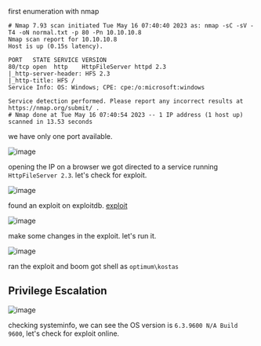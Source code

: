 first enumeration with nmap

```
# Nmap 7.93 scan initiated Tue May 16 07:40:40 2023 as: nmap -sC -sV -T4 -oN normal.txt -p 80 -Pn 10.10.10.8
Nmap scan report for 10.10.10.8
Host is up (0.15s latency).

PORT   STATE SERVICE VERSION
80/tcp open  http    HttpFileServer httpd 2.3
|_http-server-header: HFS 2.3
|_http-title: HFS /
Service Info: OS: Windows; CPE: cpe:/o:microsoft:windows

Service detection performed. Please report any incorrect results at https://nmap.org/submit/ .
# Nmap done at Tue May 16 07:40:54 2023 -- 1 IP address (1 host up) scanned in 13.53 seconds
```
we have only one port available.

![image](https://github.com/n16hth4wk07/n16hth4wk07.github.io/assets/87468669/21e41466-787a-4458-86d9-ed95b681df11)

opening the IP on a browser we got directed to a service running `HttpFileServer 2.3`. let's check for exploit.

![image](https://github.com/n16hth4wk07/n16hth4wk07.github.io/assets/87468669/28a1a4d4-19ac-45a2-ad77-8accebe1e70b)

found an exploit on exploitdb. [exploit](https://www.exploit-db.com/exploits/49584)

![image](https://github.com/n16hth4wk07/n16hth4wk07.github.io/assets/87468669/20f5dd6f-244e-440a-888c-ef692a3a7bbf)

make some changes in the exploit. let's run it.

![image](https://github.com/n16hth4wk07/n16hth4wk07.github.io/assets/87468669/e22327bd-2512-42b5-8465-bf6267fe3bdd)

ran the exploit and boom got shell as `optimum\kostas`


## Privilege Escalation

![image](https://github.com/n16hth4wk07/n16hth4wk07.github.io/assets/87468669/defea30f-a6a1-40e1-a47c-c569341bd6c3)

checking systeminfo, we can see the OS version is `6.3.9600 N/A Build 9600`, let's check for exploit online.





